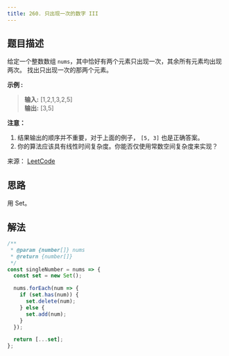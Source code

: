 ```yaml
---
title: 260. 只出现一次的数字 III
---
```


## 题目描述

给定一个整数数组 `nums`，其中恰好有两个元素只出现一次，其余所有元素均出现两次。 找出只出现一次的那两个元素。

**示例 :**

> **输入:** [1,2,1,3,2,5]  
> **输出:** [3,5]

**注意：**

1. 结果输出的顺序并不重要，对于上面的例子， `[5, 3]` 也是正确答案。
2. 你的算法应该具有线性时间复杂度。你能否仅使用常数空间复杂度来实现？

来源： [LeetCode](https://leetcode-cn.com/problems/single-number-iii/)

## 思路

用 Set。

## 解法

```js
/**
 * @param {number[]} nums
 * @return {number[]}
 */
const singleNumber = nums => {
  const set = new Set();

  nums.forEach(num => {
    if (set.has(num)) {
      set.delete(num);
    } else {
      set.add(num);
    }
  });

  return [...set];
};
```
